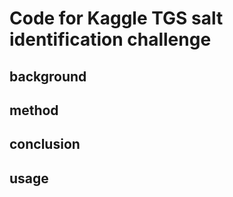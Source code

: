 # Code for Kaggle TGS salt identification challenge

## background

## method

## conclusion

## usage

